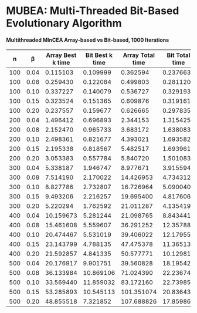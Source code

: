 # MUBEA: Multi-Threaded Bit-Based Evolutionary Algorithm


#### Multithreaded MInCEA Array-based vs Bit-based, 1000 Iterations
|  n  |  β   | Array Best k time | Bit Best k time  | Array Total time | Bit Total time  |
| --- | ---- | ----------------- | ---------------- | ---------------- | --------------- |
| 100 | 0.04 |          0.115103 |         0.109999 |         0.362594 |        0.237663 |
| 100 | 0.08 |          0.259430 |         0.122084 |         0.499803 |        0.281120 |
| 100 | 0.10 |          0.337227 |         0.140079 |         0.536727 |        0.329193 |
| 100 | 0.15 |          0.323524 |         0.151365 |         0.609876 |        0.319161 |
| 100 | 0.20 |          0.237557 |         0.159677 |         0.626665 |        0.297835 |
| 200 | 0.04 |          1.496412 |         0.696893 |         2.344153 |        1.315425 |
| 200 | 0.08 |          2.152470 |         0.965733 |         3.683172 |        1.638083 |
| 200 | 0.10 |          2.498361 |         0.821677 |         4.393021 |        1.693582 |
| 200 | 0.15 |          2.195338 |         0.818567 |         5.482517 |        1.693961 |
| 200 | 0.20 |          3.053383 |         0.557784 |         5.840720 |        1.501083 |
| 300 | 0.04 |          5.338187 |         1.946747 |         8.977671 |        3.915594 |
| 300 | 0.08 |          7.514190 |         2.170022 |        14.426953 |        4.734312 |
| 300 | 0.10 |          8.827786 |         2.732807 |        16.726964 |        5.090040 |
| 300 | 0.15 |          9.493206 |         2.216257 |        19.695400 |        4.817606 |
| 300 | 0.20 |          5.220294 |         1.762592 |        21.011287 |        4.135419 |
| 400 | 0.04 |         10.159673 |         5.281244 |        21.098765 |        8.843441 |
| 400 | 0.08 |         15.461608 |         5.559607 |        36.291252 |       12.357889 |
| 400 | 0.10 |         20.474467 |         5.531019 |        39.406022 |       12.179558 |
| 400 | 0.15 |         23.143799 |         4.788135 |        47.475378 |       11.365136 |
| 400 | 0.20 |         21.592857 |         4.841335 |        50.577771 |       10.129812 |
| 500 | 0.04 |         20.176917 |         9.901751 |        39.560828 |       18.195420 |
| 500 | 0.08 |         36.133984 |        10.869106 |        71.024390 |       22.236749 |
| 500 | 0.10 |         33.569440 |        11.859032 |        83.172160 |       22.739852 |
| 500 | 0.15 |         53.285893 |        10.545113 |       101.351074 |       20.836436 |
| 500 | 0.20 |         48.855518 |         7.321852 |       107.688826 |       17.859863 |

